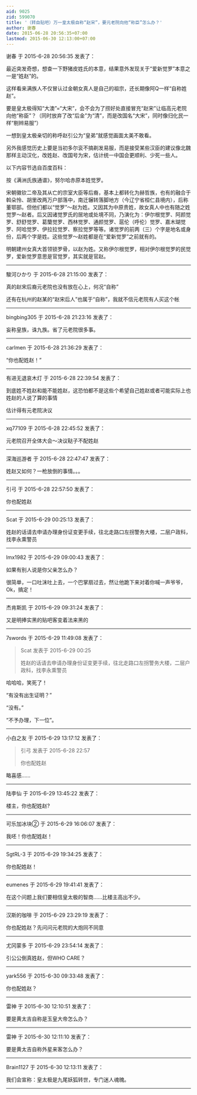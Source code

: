 ```yaml
---
aid: 9025
zid: 599070
title: '（转自贴吧）万一皇太极自称“赵宋”，要元老院向他“称臣”怎么办？'
author: 谢春
date: 2015-06-28 20:56:35+07:00
lastmod: 2015-06-30 12:13:00+07:00
---
```


谢春 于 2015-6-28 20:56:35 发表了：

最近突发奇想，想查一下野猪皮姓氏的本意，结果意外发现关于“爱新觉罗”本意之一是“姓赵”的。

这样看来满族人不仅冒认过金朝女真人是自己的祖宗，还长期像阿Q一样“自称姓赵”。

要是皇太极得知“大澳”=“大宋”，会不会为了捞好处直接冒充“赵宋”让临高元老院向他“称臣”？（同时放弃了改“后金”为“清”，而是改国名“大宋”，同时像归化民一样“剔辫易服”）

一想到皇太极亲切的称呼赵引公为“皇弟”就感觉画面太美不敢看。

另外我感觉历史上要是当初多尔衮不搞剃发易服，而是接受某些汉臣的建议像北魏那样主动汉化，改姓赵、改国号为宋，估计统一中国会更顺利、少死一些人。

以下内容节选自百度百科：

按《满洲氏族通谱》，努尔哈赤原本姓觉罗。

宋朝徽钦二帝及其从亡的宗室大臣等后裔，基本上都转化为赫哲族，也有的融合于斡朵怜、胡里改两万户部落中，南迁辗转落脚地方（今辽宁省桓仁县境内），后称董鄂部。但他们都以“觉罗”～赵为姓。又因其为中原贵姓，故女真人中也有随之姓觉罗～赵者。后又因诸觉罗氏的居地或处境不同，乃演化为：伊尔根觉罗、阿颜觉罗、舒舒觉罗、葛籣觉罗、西林觉罗、通颜觉罗、扈伦（呼伦）觉罗、嘉木瑚觉罗、阿哈觉罗、伊拉拉觉罗、察拉觉罗等等。诸觉罗的前两（三）个字是地名或身份，后两个字是姓。这些觉罗～赵姓都是在“爱新觉罗”之前就有的。

明朝建州女真大首领锁罗骨，以赵为姓。又称伊尔根觉罗，相对伊尔根觉罗的民觉罗，爱新觉罗意思是官觉罗，其实就是官赵。

---------

駿河ひかり 于 2015-6-28 21:15:00 发表了：

真的赵宋后裔元老院也没有放在心上，何况“自称”

还有在杭州的赵某的“赵宋后人”也属于“自称”，我就不信元老院有人买这个帐

---------

bingbing305 于 2015-6-28 21:23:16 发表了：

妄称皇族，诛九族。省了元老院很多事。

---------

carlmen 于 2015-6-28 21:36:29 发表了：

“你也配姓赵！”

---------

有进无退哀木灯 于 2015-6-28 22:39:54 发表了：

到底姓不姓赵和能不能姓赵，这恐怕都不是这些个希望自己姓赵或者可能实际上也姓赵的人说了算的事情

估计得有元老院决议

---------

xq77109 于 2015-6-28 22:45:52 发表了：

元老院召开全体大会～决议鞑子不配姓赵

---------

深海巡游者 于 2015-6-28 22:47:47 发表了：

姓赵又如何？一枪放倒的事情。。。

---------

引弓 于 2015-6-28 22:57:50 发表了：

你也配姓赵

---------

Scat 于 2015-6-29 00:25:13 发表了：

姓赵的话请去申请办理身份证变更手续，往北走路口左拐警务大楼，二层户政科，找李永熏警员

---------

lmx1982 于 2015-6-29 09:00:43 发表了：

如果有别人说是你父亲怎么办？

很简单，一口吐沫吐上去，一个巴掌扇过去，然让他跪下来对着你喊一声爷爷，Ok，搞定！

---------

杰肯斯凯 于 2015-6-29 09:31:24 发表了：

又是明捧实黑的贴吧客变着法来黑的

---------

7swords 于 2015-6-29 11:49:08 发表了：

> Scat 发表于 2015-6-29 00:25
> 
> 姓赵的话请去申请办理身份证变更手续，往北走路口左拐警务大楼，二层户政科，找李永熏警员



哈哈哈，笑死了！

“有没有出生证明？” 

“没有。”

“不予办理，下一位”。

---------

小白之友 于 2015-6-29 13:17:12 发表了：

> 引弓 发表于 2015-6-28 22:57
> 
> 你也配姓赵



略喜感……

---------

陆李仙 于 2015-6-29 13:45:22 发表了：

楼主，你也配姓赵?

---------

可乐加冰块② 于 2015-6-29 16:06:07 发表了：

我呸！你也配姓赵！

---------

SgtRL-3 于 2015-6-29 19:34:25 发表了：

你也配姓赵！

---------

eumenes 于 2015-6-29 19:41:41 发表了：

在这个问题上我们要相信皇太极的智商……比楼主高出不少。

---------

汉斯的咖啡 于 2015-6-29 23:29:19 发表了：

你也配姓赵？先问问元老院的大炮同不同意

---------

尤冈蒙多 于 2015-6-29 23:54:14 发表了：

引公公倒真姓赵，但WHO CARE？

---------

yark556 于 2015-6-30 09:33:48 发表了：

你也配姓赵？

---------

雷神 于 2015-6-30 12:10:51 发表了：

要是黄太吉自称是玉皇大帝怎么办？

---------

雷神 于 2015-6-30 12:11:10 发表了：

要是黄太吉自称外星来客怎么办？

---------

Brain1127 于 2015-6-30 12:13:11 发表了：

我们会宣称：皇太极是九尾妖狐转世，专门迷人魂魄。

---------

